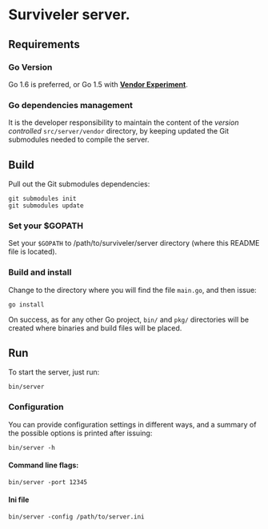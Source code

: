 # Surviveler server.

## Requirements

### Go Version

Go 1.6 is preferred, or Go 1.5 with [**Vendor Experiment**](https://medium.com/@freeformz/go-1-5-s-vendor-experiment-fd3e830f52c3#.ks6p4locq).

### Go dependencies management

It is the developer responsibility to maintain the content of the *version
controlled* `src/server/vendor` directory, by keeping updated the Git
submodules needed to compile the server.

## Build

Pull out the Git submodules dependencies:

```
git submodules init
git submodules update
```

### Set your $GOPATH

Set your `$GOPATH` to /path/to/surviveler/server directory (where this README
file is located).


### Build and install

Change to the directory where you will find the file `main.go`, and then issue:

```
go install
```

On success, as for any other Go project, `bin/` and `pkg/` directories will be
created where binaries and build files will be placed.

## Run

To start the server, just run:

```
bin/server
```

### Configuration

You can provide configuration settings in different ways, and a summary of the
possible options is printed after issuing:

```
bin/server -h
```

#### Command line flags:

```
bin/server -port 12345
```

#### Ini file

```
bin/server -config /path/to/server.ini
```
